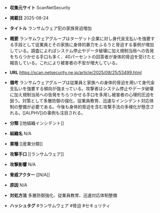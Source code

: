 - **収集元サイト**
ScanNetSecurity

- **掲載日**
2025-08-24

- **タイトル**
ランサムウェア犯の家族脅迫増加

- **概要**
ランサムウェアグループはターゲット企業に対し身代金支払いを強要する手段として従業員とその家族に身体的暴力をふるうと脅迫する事例が増加している。調査によればシステム停止やデータ破壊に加え規制当局への告発をちらつかせる手口も多く、40パーセントの回答者が身体的脅迫を受けたと報告している。これにより被害者の不安が増大している。

- **URL**
https://scan.netsecurity.ne.jp/article/2025/08/25/53499.html

- **備考**
ランサムウェアグループは従業員と家族への身体的脅迫を用いて身代金支払いを強要する傾向が強まっている。攻撃者はシステム停止やデータ破壊に加え規制当局への告発をちらつかせる手口を多用し被害者の心理的圧迫を狙う。対策として多層防御の強化、従業員教育、迅速なインシデント対応体制の整備が必要である。今後も身体的脅迫を含む攻撃手法の多様化が懸念される。[[ALPHV]]の事例も注目される。

- **分類**
[[他組織インシデント]]

- **組織名**
N/A

- **業種**
[[産業分類]]

- **攻撃手口**
[[ランサムウェア]]

- **攻撃影響**
N/A

- **脅威アクター**
[[N/A]]

- **原因**
N/A

- **対処方法**
多層防御強化、従業員教育、迅速対応体制整備

- **ハッシュタグ**
#ランサムウェア #脅迫 #セキュリティ
